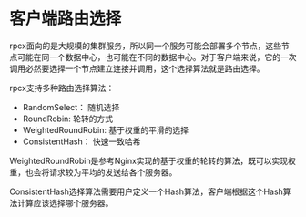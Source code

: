 # 客户端路由选择

rpcx面向的是大规模的集群服务，所以同一个服务可能会部署多个节点，这些节点可能在同一个数据中心，也可能在不同的数据中心。对于客户端来说，它的一次调用必然要选择一个节点建立连接并调用，这个选择算法就是路由选择。

rpcx支持多种路由选择算法：

* RandomSelect： 随机选择
* RoundRobin: 轮转的方式
* WeightedRoundRobin: 基于权重的平滑的选择
* ConsistentHash： 快速一致哈希


WeightedRoundRobin是参考Nginx实现的基于权重的轮转的算法，既可以实现权重，也会将请求较为平均的发送给各个服务器。

ConsistentHash选择算法需要用户定义一个Hash算法，客户端根据这个Hash算法计算应该选择哪个服务器。

